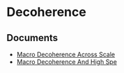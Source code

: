 # Decoherence

## Documents

- [Macro Decoherence Across Scale](35-macro-decoherence-across-scale.md)
- [Macro Decoherence And High Spe](36-macro-decoherence-and-high-spe.md)

